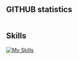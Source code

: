 ## GITHUB statistics
<img src="https://myreadme.vercel.app/api/embed/wildergd?panels=userstatistics,toprepositories,toplanguages,commitgraph" alt="" />

## Skills
[![My Skills](https://skillicons.dev/icons?i=html,css,bootstrap,materialui,tailwind,styledcomponents,react,redux,nextjs,angular,express,nodejs,bash,c,cpp,php,py,js,ts,r,cypress,docker,github,linux,vscode,mongodb,mysql,postgres,gcp,firebase,flask,sklearn,supabase,symfony,vite,webpack,gatsby,yarn,apple)](https://skillicons.dev)
